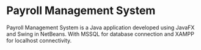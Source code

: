# Payroll Management System
 Payroll Management System is a Java application developed using JavaFX and Swing in NetBeans. With MSSQL for database connection and XAMPP for localhost connectivity.
